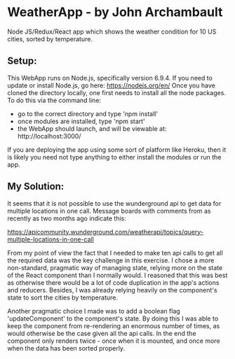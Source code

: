 # WeatherApp - by John Archambault
Node JS/Redux/React app which shows the weather condition for 10 US cities, sorted by temperature.

## Setup:
This WebApp runs on Node.js, specifically version 6.9.4. If you need to update or install Node.js, go here: https://nodejs.org/en/
Once you have cloned the directory locally, one first needs to install all the node packages. To do this via the command line:
 * go to the correct directory and type 'npm install'
 * once modules are installed, type 'npm start'
 * the WebApp should launch, and will be viewable at: http://localhost:3000/

If you are deploying the app using some sort of platform like Heroku, then it is likely you need not type anything to either install
the modules or run the app.


## My Solution:
It seems that it is not possible to use the wunderground api to get data for multiple locations in one call. Message boards
with comments from as recently as two months ago indicate this:

https://apicommunity.wunderground.com/weatherapi/topics/query-multiple-locations-in-one-call

From my point of view the fact that I needed to make ten api calls to get all the required data was the key challenge in this exercise.
I chose a more non-standard, pragmatic way of managing state, relying more on the state of the React component than I normally would.
I reasoned that this was best as otherwise there would be a lot of code duplication in the app's actions and reducers. Besides, I was
already relying heavily on the component's state to sort the cities by temperature.

Another pragmatic choice I made was to add a boolean flag 'updateComponent' to the component's state. By doing this I was able to keep
the component from re-rendering an enormous number of times, as would otherwise be the case given all the api calls. In the end the
component only renders twice - once when it is mounted, and once more when the data has been sorted properly.



